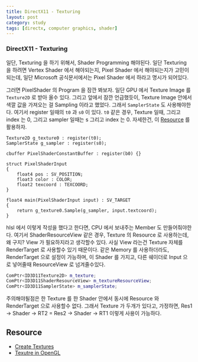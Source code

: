 ```yaml
---
title: DirectX11 - Texturing
layout: post
category: study
tags: [directx, computer graphics, shader]
---
```


### DirectX11 - Texturing

일단, Texturing 을 하기 위해서, Shader Programming 해야된다. 일단 Texturing 을 하려면 Vertex Shader 에서 해야되는지, Pixel Shader 에서 해야되는지가 고민이 되는데, 일단 Microsoft 공식문서에서는 Pixel Shader 에서 하라고 명시가 되어있다.

그러면 PixelShader 의 Program 을 잠깐 봐보자. 일단 GPU 에서 Texture Image 를 `Texture2D` 로 받아 올수 있다. 그리고 앞에서 잠깐 언급했듯이, Texture Image 안에서 색깔 값을 가져오는 걸 Sampling 이라고 했었다. 그래서 `SamplerState` 도 사용해야한다. 여기서 register 일때의 `t0` 과 `s0` 이 있다. `t0` 같은 경우, Texture 일때, 그리고 index 는 0, 그리고 sampler 일때는 s 그리고 index 는 0. 자세한건, 이 [Resource](https://learn.microsoft.com/en-us/windows/win32/direct3dhlsl/dx-graphics-hlsl-variable-register) 를 활용하자.

```hlsl
Texture2D g_texture0 : register(t0);
SamplerState g_sampler : register(s0);

cbuffer PixelShaderConstantBuffer : register(b0) {}

struct PixelShaderInput
{
    float4 pos : SV_POSITION;
    float3 color : COLOR;
    float2 texcoord : TEXCOORD;
}

float4 main(PixelShaderInput input) : SV_TARGET
{
    return g_texture0.Sample(g_sampler, input.textcoord);
}
```

hlsl 에서 이렇게 작성을 했다고 한다면, CPU 에서 보내주는 Member 도 만들어줘야한다. 여기서 ShaderResourceView 같은 경우, Texture 의 Resource 로 사용하는데, 왜 구지? View 가 필요하지라고 생각할수 있다. 사실 View 라는건 Texture 자체를 RenderTarget 로 사용할수 있기 때문이다. 같은 Memory 를 사용하더라도, RenderTarget 으로 설정이 가능하며, 이 Shader 를 가지고, 다른 쉐이더로 Input 으로 넣어줄때 ResourceView 로 넘겨줄수있다.

```c++
ComPtr<ID3D11Texture2D> m_texture;
ComPtr<ID3D11ShaderResourceView> m_textureResourceView;
ComPtr<ID3D11SamplerState> m_samplerState;
```

주의해야될점은 한 Texture 를 한 Shader 안에서 동시에 Resource 와 RenderTarget 으로 사용할수 없다. 그래서 Texture 가 두개가 있다고, 가정하면, Res1 -> Shader -> RT2 = Res2 -> Shader -> RT1 이렇게 사용이 가능하다.

## Resource
- [Create Textures](https://opengameart.org/content/3-crate-textures-w-bump-normal)
- [Texutre in OpenGL](https://learnopengl.com/Getting-started/Textures)
  